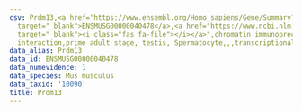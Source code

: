 ```yaml
---
csv: Prdm13,<a href="https://www.ensembl.org/Homo_sapiens/Gene/Summary?db=core;g=ENSMUSG00000040478"
  target="_blank">ENSMUSG00000040478</a>,<a href="https://www.ncbi.nlm.nih.gov/pubmed/25450459"
  target="_blank"><i class="fas fa-file"></i></a>",chromatin immunoprecipitation assay,direct
  interaction,prime adult stage, testis, Spermatocyte,,,transcriptional regulation,
data_alias: Prdm13
data_id: ENSMUSG00000040478
data_numevidence: 1
data_species: Mus musculus
data_taxid: '10090'
title: Prdm13
---
```

